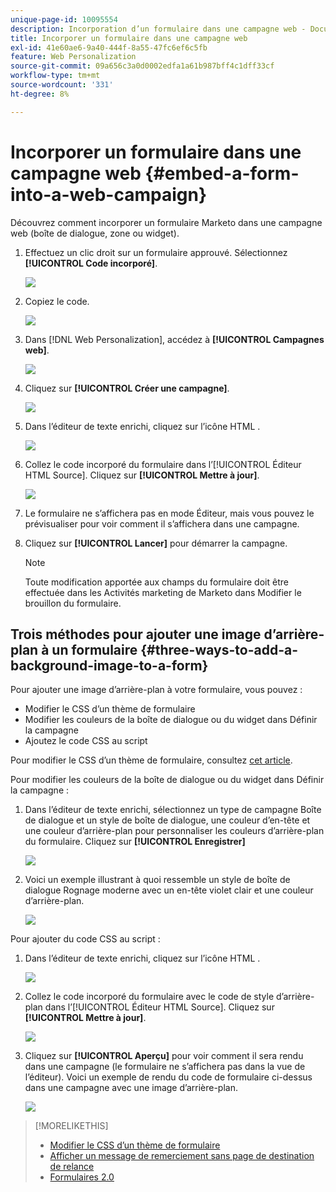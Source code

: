 ```yaml
---
unique-page-id: 10095554
description: Incorporation d’un formulaire dans une campagne web - Documents Marketo - Documentation du produit
title: Incorporer un formulaire dans une campagne web
exl-id: 41e60ae6-9a40-444f-8a55-47fc6ef6c5fb
feature: Web Personalization
source-git-commit: 09a656c3a0d0002edfa1a61b987bff4c1dff33cf
workflow-type: tm+mt
source-wordcount: '331'
ht-degree: 8%

---
```


# Incorporer un formulaire dans une campagne web {#embed-a-form-into-a-web-campaign}

Découvrez comment incorporer un formulaire Marketo dans une campagne web (boîte de dialogue, zone ou widget).

1. Effectuez un clic droit sur un formulaire approuvé. Sélectionnez **[!UICONTROL Code incorporé]**.

   ![](assets/image2015-12-16-10-3a58-3a39.png)

1. Copiez le code.

   ![](assets/image2015-12-16-11-3a16-3a24.png)

1. Dans [!DNL Web Personalization], accédez à **[!UICONTROL Campagnes web]**.

   ![](assets/web-campaigns-hand-7.jpg)

1. Cliquez sur **[!UICONTROL Créer une campagne]**.

   ![](assets/create-new-web-campaign-hand-1.jpg)

1. Dans l’éditeur de texte enrichi, cliquez sur l’icône HTML .

   ![](assets/five-1.png)

1. Collez le code incorporé du formulaire dans l’[!UICONTROL Éditeur HTML Source]. Cliquez sur **[!UICONTROL Mettre à jour]**.

   ![](assets/six-1.png)

1. Le formulaire ne s’affichera pas en mode Éditeur, mais vous pouvez le prévisualiser pour voir comment il s’affichera dans une campagne.

1. Cliquez sur **[!UICONTROL Lancer]** pour démarrer la campagne.

   >[!NOTE]
   >
   >Toute modification apportée aux champs du formulaire doit être effectuée dans les Activités marketing de Marketo dans Modifier le brouillon du formulaire.

## Trois méthodes pour ajouter une image d’arrière-plan à un formulaire {#three-ways-to-add-a-background-image-to-a-form}

Pour ajouter une image d’arrière-plan à votre formulaire, vous pouvez :

* Modifier le CSS d’un thème de formulaire
* Modifier les couleurs de la boîte de dialogue ou du widget dans Définir la campagne
* Ajoutez le code CSS au script

Pour modifier le CSS d’un thème de formulaire, consultez [cet article](/help/marketo/product-docs/demand-generation/forms/form-design/edit-the-css-of-a-form-theme.md).

Pour modifier les couleurs de la boîte de dialogue ou du widget dans Définir la campagne :

1. Dans l’éditeur de texte enrichi, sélectionnez un type de campagne Boîte de dialogue et un style de boîte de dialogue, une couleur d’en-tête et une couleur d’arrière-plan pour personnaliser les couleurs d’arrière-plan du formulaire. Cliquez sur **[!UICONTROL Enregistrer]**

   ![](assets/image2015-12-29-18-3a28-3a31.png)

1. Voici un exemple illustrant à quoi ressemble un style de boîte de dialogue Rognage moderne avec un en-tête violet clair et une couleur d’arrière-plan.

   ![](assets/image2015-12-29-18-3a27-3a31.png)

Pour ajouter du code CSS au script :

1. Dans l’éditeur de texte enrichi, cliquez sur l’icône HTML .

   ![](assets/image2015-12-29-17-3a56-3a13.png)

1. Collez le code incorporé du formulaire avec le code de style d’arrière-plan dans l’[!UICONTROL Éditeur HTML Source]. Cliquez sur **[!UICONTROL Mettre à jour]**.

   ![](assets/image2015-12-29-18-3a1-3a15.png)

1. Cliquez sur **[!UICONTROL Aperçu]** pour voir comment il sera rendu dans une campagne (le formulaire ne s’affichera pas dans la vue de l’éditeur). Voici un exemple de rendu du code de formulaire ci-dessus dans une campagne avec une image d’arrière-plan.

   ![](assets/image2015-12-29-18-3a20-3a35.png)

>[!MORELIKETHIS]
>
>* [Modifier le CSS d’un thème de formulaire](/help/marketo/product-docs/demand-generation/forms/form-design/edit-the-css-of-a-form-theme.md)
>* [Afficher un message de remerciement sans page de destination de relance](https://developers.marketo.com/blog/show-thank-you-message-without-a-follow-up-landing-page/)
>* [Formulaires 2.0](https://experienceleague.adobe.com/fr/docs/marketo-developer/marketo/javascriptapi/forms-api-reference)
